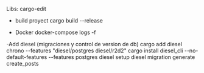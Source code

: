 Libs:
cargo-edit

- build proyect
cargo build --release


- Docker
docker-compose logs -f


-Add diesel (migraciones y control de version de db)
cargo add diesel chrono --features "diesel/postgres diesel/r2d2"
cargo install diesel_cli --no-default-features --features postgres
diesel setup
diesel migration generate create_posts